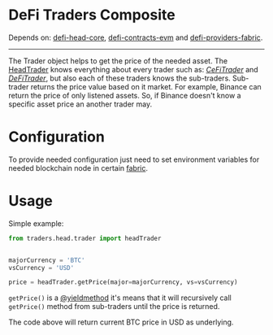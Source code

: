 # DeFi Traders Composite
Depends on: [defi-head-core](https://github.com/e183b796621afbf902067460/defi-head-core), [defi-contracts-evm](https://github.com/e183b796621afbf902067460/defi-contracts-evm) and [defi-providers-fabric](https://github.com/e183b796621afbf902067460/defi-providers-fabric).

---
The Trader object helps to get the price of the needed asset. The [HeadTrader](https://github.com/e183b796621afbf902067460/defi-traders-composite/blob/master/traders/head/trader.py) knows everything about every trader such as: [*CeFiTrader*](https://github.com/e183b796621afbf902067460/defi-traders-composite/blob/master/traders/cefi/composite/trader.py) and [*DeFiTrader*](https://github.com/e183b796621afbf902067460/defi-traders-composite/blob/master/traders/defi/composite/trader.py), but also each of these traders knows the sub-traders. Sub-trader returns the price value based on it market. For example, Binance can return the price of only listened assets. So, if Binance doesn't know a specific asset price an another trader may.

# Configuration
To provide needed configuration just need to set environment variables for needed blockchain node in certain [fabric](https://github.com/e183b796621afbf902067460/defi-providers-fabric/tree/master/providers/fabrics).

# Usage
Simple example:
```python
from traders.head.trader import headTrader


majorCurrency = 'BTC'
vsCurrency = 'USD'

price = headTrader.getPrice(major=majorCurrency, vs=vsCurrency)
```
`getPrice()` is a [@yieldmethod](https://github.com/e183b796621afbf902067460/defi-head-core/blob/master/head/decorators/yieldmethod.py) it's means that it will recursively call `getPrice()` method from sub-traders until the price is returned.

The code above will return current BTC price in USD as underlying. 
